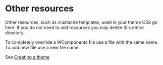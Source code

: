 # Other resources

Other resources, such as mustache templates, used in your theme CSS go here. If you do not need to
add resources you may delete this entire directory.

To completely override a WComponents file use a file with the same name. To add new file use a
new file name.

See [Creating a theme](https://github.com/BorderTech/wcomponents/wiki/Creating-a-theme)
